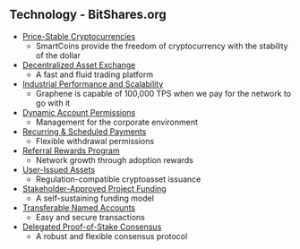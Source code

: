 ## Technology - BitShares.org


- [Price-Stable Cryptocurrencies](https://bitshares.org/technology/price-stable-cryptocurrencies/)
  - SmartCoins provide the freedom of cryptocurrency with the stability of the dollar
- [Decentralized Asset Exchange](https://bitshares.org/technology/decentralized-asset-exchange/)
  - A fast and fluid trading platform
- [Industrial Performance and Scalability](https://bitshares.org/technology/industrial-performance-and-scalability/)
  - Graphene is capable of 100,000 TPS when we pay for the network to go with it
- [Dynamic Account Permissions](https://bitshares.org/technology/dynamic-account-permissions/)
  - Management for the corporate environment
- [Recurring & Scheduled Payments](https://bitshares.org/technology/recurring-and-scheduled-payments/)
  - Flexible withdrawal permissions
- [Referral Rewards Program](https://bitshares.org/technology/referral-rewards-program/)
  - Network growth through adoption rewards
- [User-Issued Assets](https://bitshares.org/technology/user-issued-assets/)
  - Regulation-compatible cryptoasset issuance
- [Stakeholder-Approved Project Funding](https://bitshares.org/technology/stakeholder-approved-project-funding/)
  - A self-sustaining funding model
- [Transferable Named Accounts](https://bitshares.org/technology/transferable-named-accounts/)
  - Easy and secure transactions
- [Delegated Proof-of-Stake Consensus](https://bitshares.org/technology/delegated-proof-of-stake-consensus/)
  - A robust and flexible consensus protocol


